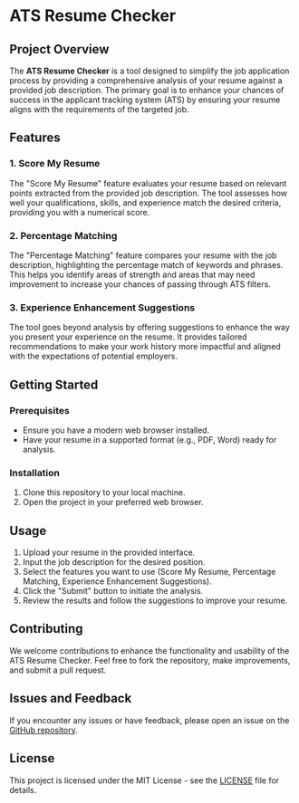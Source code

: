 # ATS Resume Checker

## Project Overview

The **ATS Resume Checker** is a tool designed to simplify the job application process by providing a comprehensive analysis of your resume against a provided job description. The primary goal is to enhance your chances of success in the applicant tracking system (ATS) by ensuring your resume aligns with the requirements of the targeted job.

## Features

### 1. Score My Resume
The "Score My Resume" feature evaluates your resume based on relevant points extracted from the provided job description. The tool assesses how well your qualifications, skills, and experience match the desired criteria, providing you with a numerical score.

### 2. Percentage Matching
The "Percentage Matching" feature compares your resume with the job description, highlighting the percentage match of keywords and phrases. This helps you identify areas of strength and areas that may need improvement to increase your chances of passing through ATS filters.

### 3. Experience Enhancement Suggestions
The tool goes beyond analysis by offering suggestions to enhance the way you present your experience on the resume. It provides tailored recommendations to make your work history more impactful and aligned with the expectations of potential employers.

## Getting Started

### Prerequisites
- Ensure you have a modern web browser installed.
- Have your resume in a supported format (e.g., PDF, Word) ready for analysis.

### Installation
1. Clone this repository to your local machine.
2. Open the project in your preferred web browser.

## Usage

1. Upload your resume in the provided interface.
2. Input the job description for the desired position.
3. Select the features you want to use (Score My Resume, Percentage Matching, Experience Enhancement Suggestions).
4. Click the "Submit" button to initiate the analysis.
5. Review the results and follow the suggestions to improve your resume.

## Contributing

We welcome contributions to enhance the functionality and usability of the ATS Resume Checker. Feel free to fork the repository, make improvements, and submit a pull request.

## Issues and Feedback

If you encounter any issues or have feedback, please open an issue on the [GitHub repository](https://github.com/Saurabh7Goku/ATS-Resume-Checker/issues).

## License

This project is licensed under the MIT License - see the [LICENSE](LICENSE) file for details.
